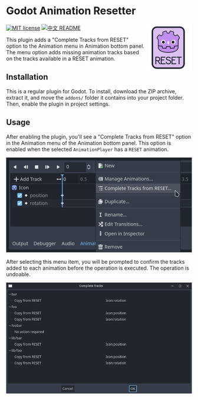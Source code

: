 # Godot Animation Resetter

<img src="icon.png?raw=true"  align="right" />

[![MIT license](https://img.shields.io/badge/license-MIT-blue.svg)](LICENSE)
[![中文 README](https://img.shields.io/badge/README-%E4%B8%AD%E6%96%87-red)](README-zh_CN.md)

This plugin adds a "Complete Tracks from RESET" option to the Animation menu in
Animation bottom panel. The menu option adds missing animation tracks based on
the tracks available in a RESET animation.

## Installation

This is a regular plugin for Godot. To install, download the ZIP archive,
extract it, and move the `addons/` folder it contains into your project folder.
Then, enable the plugin in project settings.

## Usage

After enabling the plugin, you'll see a "Complete Tracks from RESET" option in
the Animation menu of the Animation bottom panel. This option is enabled when
the selected `AnimationPlayer` has a `RESET` animation.

<p align="center">
  <img src="screenshots/menu.png?raw=true" />
</p>

After selecting this menu item, you will be prompted to confirm the tracks
added to each animation before the operation is executed.
The operation is undoable.

<p align="center">
  <img src="screenshots/prompt.png?raw=true" />
</p>
